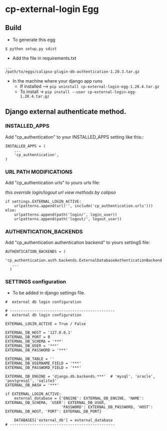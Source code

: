 # cp-external-login Egg

## Build
- To generate this egg
```
$ python setup.py sdist
```

- Add the file in requirements.txt
```
...
/path/to/eggs/calipso-plugin-db-authentication-1.20.3.tar.gz
```

- In the machine where your django app runs
    - If installed --> `pip uninstall cp-external-login-egg-1.20.4.tar.gz`
    - To install -> `pip install --user cp-external-login-egg-1.20.4.tar.gz`

## Django external authenticate method.

### INSTALLED_APPS
Add "cp_authentication" to your INSTALLED_APPS setting like this::
```
INSTALLED_APPS = (
    ...
    'cp_authentication',
)
```

### URL PATH MODIFICATIONS
Add "cp_authentication urls" to yours urls file:

*this override login/logout url view methods by calipso*
```on 
if settings.EXTERNAL_LOGIN_ACTIVE:
    urlpatterns.append(url('', include('cp_authentication.urls')))
else:
    urlpatterns.append(path('login/', login_user))
    urlpatterns.append(path('logout/', logout_user))
```

### AUTHENTICATION_BACKENDS
Add "cp_authentication authentication backend" to yours settingS file:

```
AUTHENTICATION_BACKENDS = (
   'cp_authentication.auth.backends.ExternalDatabaseAuthenticationBackend',
   ...
  )
```

### SETTINGS configuration
- To be added in django settings file.

```
#  external db login configuration

# -----------------------------------------------
#  external db login configuration

EXTERNAL_LOGIN_ACTIVE = True / False

EXTERNAL_DB_HOST = '127.0.0.1'
EXTERNAL_DB_PORT = 0
EXTERNAL_DB_SCHEMA = '***'
EXTERNAL_DB_USER = '***'
EXTERNAL_DB_PASSWORD = '***'

EXTERNAL_DB_TABLE = ''
EXTERNAL_DB_USERNAME_FIELD = '***'
EXTERNAL_DB_PASSWORD_FIELD = '***'

EXTERNAL_DB_ENGINE = 'django.db.backends.***'  # 'mysql', 'oracle', 'postgresql', 'sqlite3'
EXTERNAL_DB_HASH = '***'

if EXTERNAL_LOGIN_ACTIVE:
    external_database = {'ENGINE': EXTERNAL_DB_ENGINE, 'NAME': EXTERNAL_DB_SCHEMA, 'USER': EXTERNAL_DB_USER,
                         'PASSWORD': EXTERNAL_DB_PASSWORD, 'HOST': EXTERNAL_DB_HOST, 'PORT': EXTERNAL_DB_PORT}

    DATABASES['external_db'] = external_database
# -----------------------------------------------

```

